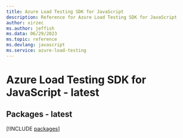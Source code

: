 ```yaml
---
title: Azure Load Testing SDK for JavaScript
description: Reference for Azure Load Testing SDK for JavaScript
author: xirzec
ms.author: jeffish
ms.data: 06/29/2023
ms.topic: reference
ms.devlang: javascript
ms.service: azure-load-testing
---
```

# Azure Load Testing SDK for JavaScript - latest
## Packages - latest
[!INCLUDE [packages](load-testing-index.md)]